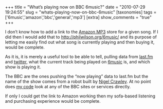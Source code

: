 +++
title = "What’s playing now on BBC 6music?"
date = "2010-07-29 19:24:55"
slug = "whats-playing-now-on-bbc-6music"
[taxonomies]
tags = ['6music','amazon','bbc','general','mp3']
[extra]
show_comments = "true"
+++

I don’t know how to add a link to the [Amazon MP3](http://www.amazon.co.uk/MP3-Music-Download/b?ie=UTF8&node=77197031) store for a given song. If I did then I would add that to <http://philwilson.org/6music/> and its purpose of letting me easily find out what song is currently playing and then buying it, would be complete.

As it is, it is merely a useful tool to be able to tell, pulling data from [last.fm](http://www.last.fm/user/bbc6music) and [twitter](http://twitter.com/on_6music), what the current track being played on [6music](www.bbc.co.uk/6music/) is, and which show is playing it.

The BBC are the ones pushing the “now playing” data to last.fm but the name of the show comes from a robot built by [Nigel Crawley](http://www.nigelcrawley.co.uk/). At no point does [my code](https://github.com/pipwilson/6music) look at any of the BBC sites or services directly.

If only I could get the link to Amazon working then my sofa-based listening and purchasing experience would be complete.
